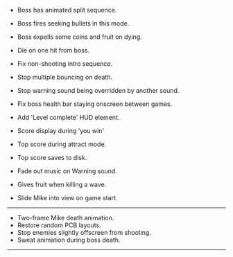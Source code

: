 
* Boss has animated split sequence.
* Boss fires seeking bullets in this mode.
* Boss expells some coins and fruit on dying.

* Die on one hit from boss.
* Fix non-shooting intro sequence.
* Stop multiple bouncing on death.
* Stop warning sound being overridden by another sound.
* Fix boss health bar staying onscreen between games.

* Add 'Level complete' HUD element.
* Score display during 'you win'
* Top score during attract mode.
* Top score saves to disk.
* Fade out music on Warning sound.
* Gives fruit when killing a wave.
* Slide Mike into view on game start.

-----------------------------------------------------

* Two-frame Mike death animation.
* Restore random PCB layouts.
* Stop enemies slightly offscreen from shooting.
* Sweat animation during boss death.

-----------------------------------------------------

